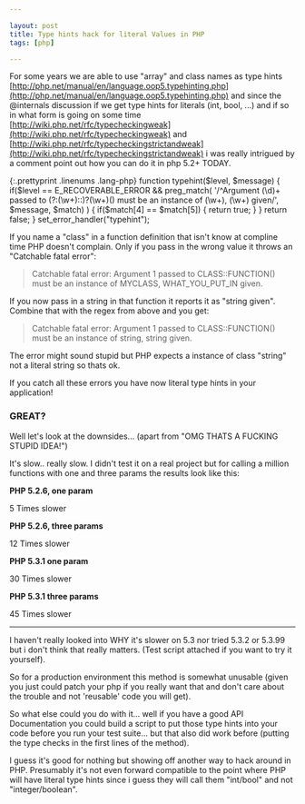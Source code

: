 ```yaml
---

layout: post
title: Type hints hack for literal Values in PHP
tags: [php]

---
```


For some years we are able to use "array" and class names as type hints [http://php.net/manual/en/language.oop5.typehinting.php](http://php.net/manual/en/language.oop5.typehinting.php) and since the @internals discussion if we get type hints for literals (int, bool, ...) and if so in what form is going on some time [http://wiki.php.net/rfc/typecheckingweak](http://wiki.php.net/rfc/typecheckingweak) and [http://wiki.php.net/rfc/typecheckingstrictandweak](http://wiki.php.net/rfc/typecheckingstrictandweak) i was really intrigued by a comment point out how you can do it in php 5.2+ TODAY.

{:.prettyprint .linenums .lang-php}
	function typehint($level, $message) {
	    if($level == E_RECOVERABLE_ERROR && preg_match(
			'/^Argument (\d)+ passed to (?:(\w+)::)?(\w+)\(\) must be an instance of (\w+), (\w+) given/', $message, $match)
		) { 
			if($match[4] == $match[5]) {
				return true;
			}
		} 
		return false;
	}
	set_error_handler("typehint");


If you name a "class" in a function definition that isn't know at compline time PHP doesn't complain. Only if you pass in the wrong value it throws an "Catchable fatal error":

> Catchable fatal error: Argument 1 passed to CLASS::FUNCTION() must be an instance of MYCLASS, WHAT_YOU_PUT_IN given.
 
If you now pass in a string in that function it reports it as "string given". Combine that with the regex from above and you get:

> Catchable fatal error: Argument 1 passed to CLASS::FUNCTION() must be an instance of string, string given.

The error might sound stupid but PHP expects a instance of class "string" not a literal string so thats ok.

If you catch all these errors you have now literal type hints in your application!

### GREAT?

Well let's look at the downsides... (apart from "OMG THATS A FUCKING STUPID IDEA!")

It's slow.. really slow. I didn't test it on a real project but for calling a million functions with one and three params the results look like this:

**PHP 5.2.6, one param**

5 Times slower

**PHP 5.2.6, three params**

12 Times slower

**PHP 5.3.1 one param**

30 Times slower

**PHP 5.3.1 three params**

45 Times slower

-----------------

I haven't really looked into WHY it's slower on 5.3 nor tried 5.3.2 or 5.3.99 but i don't think that really matters. (Test script attached if you want to try it yourself).

So for a production environment this method is somewhat unusable (given you just could patch your php if you really want that and don't care about the trouble and not 'reusable' code you will get).

So what else could you do with it... well if you have a good API Documentation you could build a script to put those type hints into your code before you run your test suite... but that also did work before (putting the type checks in the first lines of the method).

I guess it's good for nothing but showing off another way to hack around in PHP. Presumably it's not even forward compatible to the point where PHP will have literal type hints since i guess they will call them "int/bool" and not "integer/boolean".